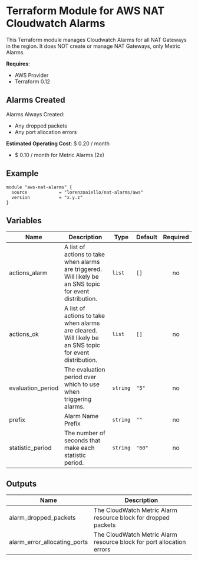 # Terraform Module for AWS NAT Cloudwatch Alarms

This Terraform module manages Cloudwatch Alarms for all NAT Gateways in the region. It does NOT create or manage NAT Gateways, only Metric Alarms.

**Requires**:
- AWS Provider
- Terraform 0.12

## Alarms Created

Alarms Always Created:
- Any dropped packets
- Any port allocation errors

**Estimated Operating Cost**: $ 0.20 / month

- $ 0.10 / month for Metric Alarms (2x)

## Example

```hcl-terraform
module "aws-nat-alarms" {
  source            = "lorenzoaiello/nat-alarms/aws"
  version           = "x.y.z"
}

```

## Variables

| Name | Description | Type | Default | Required |
|------|-------------|------|---------|:-----:|
| actions\_alarm | A list of actions to take when alarms are triggered. Will likely be an SNS topic for event distribution. | `list` | `[]` | no |
| actions\_ok | A list of actions to take when alarms are cleared. Will likely be an SNS topic for event distribution. | `list` | `[]` | no |
| evaluation\_period | The evaluation period over which to use when triggering alarms. | `string` | `"5"` | no |
| prefix | Alarm Name Prefix | `string` | `""` | no |
| statistic\_period | The number of seconds that make each statistic period. | `string` | `"60"` | no |
## Outputs

| Name | Description |
|------|-------------|
| alarm\_dropped\_packets | The CloudWatch Metric Alarm resource block for dropped packets |
| alarm\_error\_allocating\_ports | The CloudWatch Metric Alarm resource block for port allocation errors |
